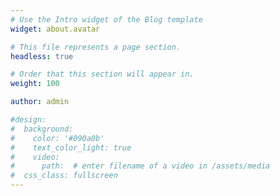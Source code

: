 ```yaml
---
# Use the Intro widget of the Blog template
widget: about.avatar

# This file represents a page section.
headless: true

# Order that this section will appear in.
weight: 100

author: admin

#design:
#  background:
#    color: '#090a0b'
#    text_color_light: true
#    video:
#      path:  # enter filename of a video in /assets/media
#  css_class: fullscreen
---
```

